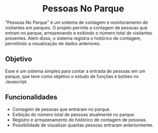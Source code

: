 <h1 style="text-align: center;">Pessoas No Parque</h1>
"Pessoas No Parque" é um sistema de contagem e monitoramento de visitantes em parques. O projeto permite a contagem de pessoas que entram no parque, armazenando e exibindo o número total de visitantes presentes. Além disso, o sistema registra o histórico de contagem, permitindo a visualização de dados anteriores.

## Objetivo
Esse é um sistema simples para contar a entrada de pessoas em um parque, que teve como objetivo o estudo de funções e botões no Javascript.


## Funcionalidades

- Contagem de pessoas que entraram no parque.
- Exibição do número total de pessoas atualmente no parque.
- Registro e armazenamento do histórico de contagem de pessoas.
- Possibilidade de visualizar quantas pessoas entraram anteriormente.
